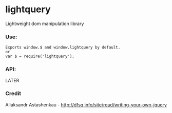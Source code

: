 # lightquery
Lightweight dom manipulation library

### Use:
```
Exports window.$ and window.lightquery by default.
or
var $ = require('lightquery');
```

### API:
LATER

### Credit
Aliaksandr Astashenkau - http://dfsq.info/site/read/writing-your-own-jquery
